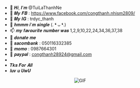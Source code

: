 - 👋 𝑯𝒊, 𝑰’𝒎 @TuiLaThanhNe
- 👀 𝑴𝒚 𝑭𝑩 : https://www.facebook.com/congthanh.nhism2809/
- 🌱 𝑴𝒚 𝑰𝑮 : trdyc_thanh
- 💞️ 𝒉𝒎𝒎𝒎 𝒊'𝒎 𝒔𝒊𝒏𝒈𝒍𝒆 (. ❛ ᴗ ❛.)
- 📫 𝒎𝒚 𝒇𝒂𝒗𝒐𝒖𝒓𝒊𝒕𝒆 𝒏𝒖𝒎𝒃𝒆𝒓 𝒘𝒂𝒔 1,2,9,10,22,24,34,36,37,38
- 🧧 𝒅𝒐𝒏𝒂𝒕𝒆 𝒎𝒆 
- 💜 𝒔𝒂𝒄𝒐𝒎𝒃𝒂𝒏𝒌 : 050116332385
- 🧨 𝒎𝒐𝒎𝒐 : 0987664301
- 🎨 𝒑𝒂𝒚𝒑𝒂𝒍 : congthanh28924@gmail.com
- 
- 𝑻𝒌𝒔 𝑭𝒐𝒓 𝑨𝒍𝒍 
- 𝒍𝒖𝒗 𝒖 𝑼𝒘𝑼
<p align="center">
        <img align="center" alt="GIF" src="https://gifburg.com/images/gifs/cat/webp/0019.webp" />
    </p>
